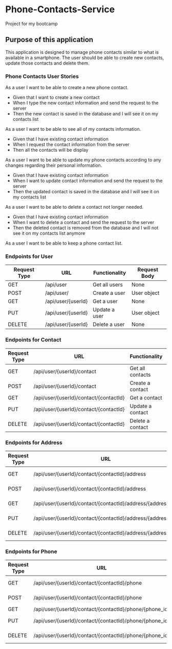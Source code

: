 # Phone-Contacts-Service

Project for my bootcamp

## Purpose of this application
This application is designed to manage phone contacts similar to what is available in a smartphone. The user should be able to create new contacts, update those contacts and delete them. 


### Phone Contacts User Stories

As a user I want to be able to create a new phone contact.

* Given that I want to create a new contact
* When I type the new contact information and send the request to the server
* Then the new contact is saved in the database and I will see it on my contacts list

As a user I want to be able to see all of my contacts information.

* Given that I have existing contact information
* When I request the contact information from the server
* Then all the contacts will be display

As a user I want to be able to update my phone contacts according to any changes regarding their personal information.

* Given that I have existing contact information
* When I want to update contact information and send the request to the server
* Then the updated contact is saved in the database and I will see it on my contacts list

As a user I want to be able to delete a contact not longer needed.

* Given that I have existing contact information
* When I want to delete a contact and send the request to the server
* Then the deleted contact is removed from the database and I will not see it on my contacts list anymore

As a user I want to be able to keep a phone contact list.


### Endpoints for User

| Request Type | URL                | Functionality | Request Body |
|--------------|--------------------|---------------|--------------|
| GET          | /api/user          | Get all users | None         |
| POST         | /api/user/         | Create a user | User object  |
| GET          | /api/user/{userId} | Get a user    | None         |
| PUT          | /api/user/{userId} | Update a user | User object  |
| DELETE       | /api/user/{userId} | Delete a user | None         |


### Endpoints for Contact

| Request Type | URL                                    | Functionality    | Request Body   |
|--------------|----------------------------------------|------------------|----------------|
| GET          | /api/user/{userId}/contact             | Get all contacts | None           |
| POST         | /api/user/{userId}/contact             | Create a contact | Contact object |
| GET          | /api/user/{userId}/contact/{contactId} | Get a contact    | None           |
| PUT          | /api/user/{userId}/contact/{contactId} | Update a contact | Contact object |
| DELETE       | /api/user/{userId}/contact/{contactId} | Delete a contact | None           |


### Endpoints for Address

| Request Type | URL                                                         | Functionality        | Request Body   |
|--------------|-------------------------------------------------------------|----------------------|----------------|
| GET          | /api/user/{userId}/contact/{contactId}/address              | Get an address       | None           |
| POST         | /api/user/{userId}/contact/{contactId}/address              | Create an address    | Address object |
| GET          | /api/user/{userId}/contact/{contactId}/address/{address_id} | Get an address by Id | None           |
| PUT          | /api/user/{userId}/contact/{contactId}/address/{address_id} | Update an address    | Address object |
| DELETE       | /api/user/{userId}/contact/{contactId}/address/{address_id} | Delete an address    | None           |


### Endpoints for Phone

| Request Type | URL                                                     | Functionality  | Request Body |
|--------------|---------------------------------------------------------|----------------|--------------|
| GET          | /api/user/{userId}/contact/{contactId}/phone            | Get all phones | None         |
| POST         | /api/user/{userId}/contact/{contactId}/phone            | Create a phone | Phone object |
| GET          | /api/user/{userId}/contact/{contactId}/phone/{phone_id} | Get a phone    | None         |
| PUT          | /api/user/{userId}/contact/{contactId}/phone/{phone_id} | Update a phone | Phone object |
| DELETE       | /api/user/{userId}/contact/{contactId}/phone/{phone_id} | Delete a phone | None         |